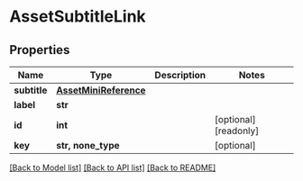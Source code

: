 # AssetSubtitleLink


## Properties

Name | Type | Description | Notes
------------ | ------------- | ------------- | -------------
**subtitle** | [**AssetMiniReference**](AssetMiniReference.md) |  | 
**label** | **str** |  | 
**id** | **int** |  | [optional] [readonly] 
**key** | **str, none_type** |  | [optional] 

[[Back to Model list]](../#documentation-for-models) [[Back to API list]](../#documentation-for-api-endpoints) [[Back to README]](../)


